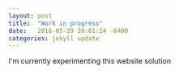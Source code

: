 ```yaml
---
layout: post
title:  "Work in progress"
date:   2016-05-29 20:01:24 -0400
categories: jekyll update
---
```


I'm currently experimenting this website solution
